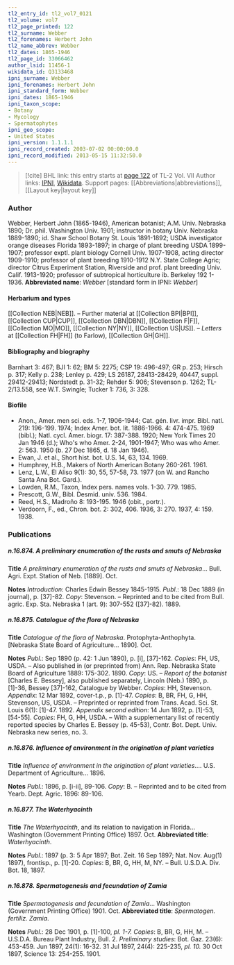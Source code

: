 ```yaml
---
tl2_entry_id: tl2_vol7_0121
tl2_volume: vol7
tl2_page_printed: 122
tl2_surname: Webber
tl2_forenames: Herbert John
tl2_name_abbrev: Webber
tl2_dates: 1865-1946
tl2_page_id: 33066462
author_lsid: 11456-1
wikidata_id: Q3133468
ipni_surname: Webber
ipni_forenames: Herbert John
ipni_standard_form: Webber
ipni_dates: 1865-1946
ipni_taxon_scope: 
- Botany
- Mycology
- Spermatophytes
ipni_geo_scope: 
- United States
ipni_version: 1.1.1.1
ipni_record_created: 2003-07-02 00:00:00.0
ipni_record_modified: 2013-05-15 11:32:50.0
---
```


> [!cite] BHL link: this entry starts at [page 122](https://www.biodiversitylibrary.org/page/33066462) of TL-2 Vol. VII
> Author links: [IPNI](https://www.ipni.org/a/11456-1), [Wikidata](https://www.wikidata.org/wiki/Q3133468). Support pages: [[Abbreviations|abbreviations]], [[Layout key|layout key]]

### Author

Webber, Herbert John (1865-1946), American botanist; A.M. Univ. Nebraska 1890; Dr. phil. Washington Univ. 1901; instructor in botany Univ. Nebraska 1889-1890; id. Shaw School Botany St. Louis 1891-1892; USDA investigator orange diseases Florida 1893-1897; in charge of plant breeding USDA 1899-1907; professor exptl. plant biology Cornell Univ. 1907-1908, acting director 1909-1910; professor of plant breeding 1910-1912 N.Y. State College Agric; director Citrus Experiment Station, Riverside and prof. plant breeding Univ. Calif. 1913-1920; professor of subtropical horticulture ib. Berkeley 192 1-1936. 
**Abbreviated name**: *Webber* \[standard form in IPNI: *Webber*\]

#### Herbarium and types

[[Collection NEB|NEB]]. – Further material at [[Collection BPI|BPI]], [[Collection CUP|CUP]], [[Collection DBN|DBN]], [[Collection F|F]], [[Collection MO|MO]], [[Collection NY|NY]], [[Collection US|US]]. – *Letters* at [[Collection FH|FH]] (to Farlow), [[Collection GH|GH]].

#### Bibliography and biography

Barnhart 3: 467; BJI 1: 62; BM 5: 2275; CSP 19: 496-497; GR p. 253; Hirsch p. 317; Kelly p. 238; Lenley p. 429; LS 26187, 28413-28429, 40447, suppl. 29412-29413; Nordstedt p. 31-32; Rehder 5: 906; Stevenson p. 1262; TL-2/13.558, see W.T. Swingle; Tucker 1: 736, 3: 328.

#### Biofile

- Anon., Amer. men sci. eds. 1-7, 1906-1944; Cat. gén. livr. impr. Bibl. natl. 219: 196-199. 1974; Index Amer. bot. lit. 1886-1966. 4: 474-475. 1969 (bibl.); Natl. cycl. Amer. biogr. 17: 387-388. 1920; New York Times 20 Jan 1946 (d.); Who's who Amer. 2-24, 1901-1947; Who was who Amer. 2: 563. 1950 (b. 27 Dec 1865, d. 18 Jan 1946).
- Ewan, J. et al., Short hist. bot. U.S. 14, 63, 134. 1969.
- Humphrey, H.B., Makers of North American Botany 260-261. 1961.
- Lenz, L.W., El Aliso 9(1): 30, 55, 57-58, 73. 1977 (on W. and Rancho Santa Ana Bot. Gard.).
- Lowden, R.M., Taxon, Index pers. names vols. 1-30. 779. 1985.
- Prescott, G.W., Bibl. Desmid. univ. 536. 1984.
- Reed, H.S., Madroño 8: 193-195. 1946 (obit., portr.).
- Verdoorn, F., ed., Chron. bot. 2: 302, 406. 1936, 3: 270. 1937, 4: 159. 1938.

### Publications

##### n.16.874. A preliminary enumeration of the rusts and smuts of Nebraska

**Title**
*A preliminary enumeration of the rusts and smuts of Nebraska*... Bull. Agri. Expt. Station of Neb. \[1889\]. Oct.

**Notes**
*Introduction*: Charles Edwin Bessey 1845-1915.
*Publ*.: 18 Dec 1889 (in journal), p. \[37\]-82. *Copy*: Stevenson. – Reprinted and to be cited from Bull. agric. Exp. Sta. Nebraska 1 (art. 9): 307-552 (\[37\]-82). 1889.

##### n.16.875. Catalogue of the flora of Nebraska

**Title**
*Catalogue of the flora of Nebraska*. Protophyta-Anthophyta. \[Nebraska State Board of Agriculture... 1890\]. Oct.

**Notes**
*Publ*.: Sep 1890 (p. 42: 1 Jun 1890), p. \[i\], \[37\]-162. *Copies*: FH, US, USDA. – Also published in (or preprinted from) Ann. Rep. Nebraska State Board of Agriculture 1889: 175-302. 1890. *Copy*: US. – *Report of the botanist* \[Charles E. Bessey\], also published separately, Lincoln (Neb.) 1890, p. \[1\]-36, Bessey \[37\]-162, Catalogue by Webber. *Copies*: HH, Stevenson.
*Appendix*: 12 Mar 1892, cover-t.p., p. \[1\]-47. *Copies*: B, BR, FH, G, HH, Stevenson, US, USDA. – Preprinted or reprinted from Trans. Acad. Sci. St. Louis 6(1): \[1\]-47. 1892.
*Appendix second edition*: 14 Jun 1892, p. \[1\]-53, \[54-55\]. *Copies*: FH, G, HH, USDA. – With a supplementary list of recently reported species by Charles E. Bessey (p. 45-53), Contr. Bot. Dept. Univ. Nebraska new series, no. 3.

##### n.16.876. Influence of environment in the origination of plant varieties

**Title**
*Influence of environment in the origination of plant varieties*.... U.S. Department of Agriculture... 1896.

**Notes**
*Publ*.: 1896, p. \[i-ii\], 89-106. *Copy*: B. – Reprinted and to be cited from Yearb. Dept. Agric. 1896: 89-106.

##### n.16.877. The Waterhyacinth

**Title**
*The Waterhyacinth*, and its relation to navigation in Florida... Washington (Government Printing Office) 1897. Oct.
**Abbreviated title**: *Waterhyacinth*.

**Notes**
*Publ*.: 1897 (p. 3: 5 Apr 1897; Bot. Zeit. 16 Sep 1897; Nat. Nov. Aug(1) 1897), frontisp., p. \[1\]-20. *Copies*: B, BR, G, HH, M, NY. – Bull. U.S.D.A. Div. Bot. 18, 1897.

##### n.16.878. Spermatogenesis and fecundation of Zamia

**Title**
*Spermatogenesis and fecundation of Zamia*... Washington (Government Printing Office) 1901. Oct.
**Abbreviated title**: *Spermatogen. fertiliz. Zamia*.

**Notes**
*Publ*.: 28 Dec 1901, p. \[1\]-100, *pl. 1-7. Copies*: B, BR, G, HH, M. – U.S.D.A. Bureau Plant Industry, Bull. 2.
*Preliminary studies*: Bot. Gaz. 23(6): 453-459. Jun 1897, 24(1): 16-32. 31 Jul 1897, 24(4): 225-235, *pl. 10.* 30 Oct 1897, Science 13: 254-255. 1901.

